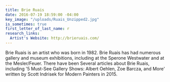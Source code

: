 ```yaml
---
title: Brie Ruais
date: 2016-07-19 18:59:00 -04:00
key_image: "/uploads/Ruais_Unzipped2.jpg"
is_sometimes: true
first_letter_of_last_name: r
research_links:
  Artist's Website: http://brieruais.com/
---
```


Brie Ruais is an artist who was born in 1982. Brie Ruais has had numerous gallery and museum exhibitions, including at the Sperone Westwater and at the Mesler/Feuer. There have been Several articles about Brie Ruais, including '5 Must-See Gallery Shows: Albert Oehlen, Zoe Barcza, and More' written by Scott Indrisek for Modern Painters in 2015.
